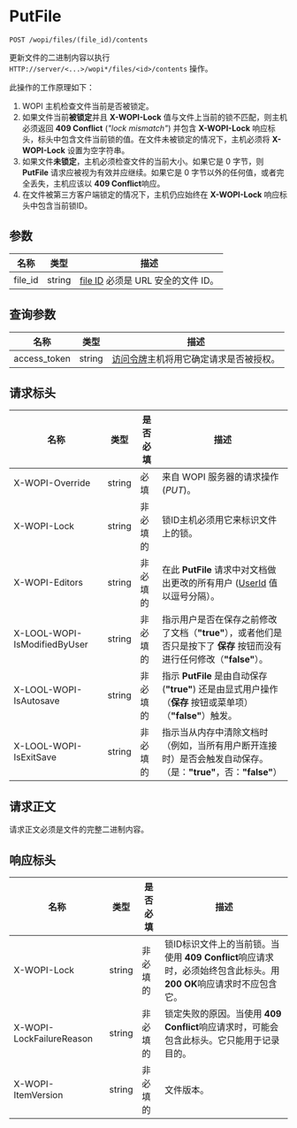 # PutFile

`POST /wopi/files/(file_id)/contents`

更新文件的二进制内容以执行 `HTTP://server/<...>/wopi*/files/<id>/contents` 操作。

此操作的工作原理如下：

1. WOPI 主机检查文件当前是否被锁定。
2. 如果文件当前**被锁定**并且 **X-WOPI-Lock** 值与文件上当前的锁不匹配，则主机必须返回 **409 Conflict** (*"lock mismatch"*) 并包含 **X-WOPI-Lock** 响应标头，标头中包含文件当前锁的值。在文件未被锁定的情况下，主机必须将 **X-WOPI-Lock** 设置为空字符串。
3. 如果文件**未锁定**，主机必须检查文件的当前大小。如果它是 0 字节，则 **PutFile** 请求应被视为有效并应继续。如果它是 0 字节以外的任何值，或者完全丢失，主机应该以 **409 Conflict**响应。
4. 在文件被第三方客户端锁定的情况下，主机仍应始终在 **X-WOPI-Lock** 响应标头中包含当前锁ID。

## 参数

| 名称     | 类型   | 描述                                                                 |
| -------- | ------ | --------------------------------------------------------------------------- |
| file\_id | string | [file ID](../key-concepts.md#file-id) 必须是 URL 安全的文件 ID。 |

## 查询参数

| 名称          | 类型   | 描述                                                                                                                          |
| ------------- | ------ | ------------------------------------------------------------------------------------------------------------------------------------ |
| access\_token | string | [访问令牌](../key-concepts.md#access-token)主机将用它确定请求是否被授权。 |

## 请求标头

| 名称                         | 类型   | 是否必填 | 描述                                                                                                                                                             |
| ---------------------------- | ------ | -------- | ----------------------------------------------------------------------------------------------------------------------------------------------------------------------- |
| X-WOPI-Override              | string | 必填 | 来自 WOPI 服务器的请求操作 (*PUT*)。                                                                                                                   |
| X-WOPI-Lock                  | string | 非必填的 | 锁ID主机必须用它来标识文件上的锁。                                                                                                    |
| X-WOPI-Editors               | string | 非必填的 | 在此 **PutFile** 请求中对文档做出更改的所有用户 ([UserId](./checkfileinfo.md#UserId) 值以逗号分隔）。              |
| X-LOOL-WOPI-IsModifiedByUser | string | 非必填的 | 指示用户是否在保存之前修改了文档（**"true"**），或者他们是否只是按下了 **保存** 按钮而没有进行任何修改（**"false"**）。  |
| X-LOOL-WOPI-IsAutosave       | string | 非必填的 | 指示 **PutFile** 是由自动保存 (**"true"**) 还是由显式用户操作（**保存** 按钮或菜单项）（**"false"**）触发。                   |
| X-LOOL-WOPI-IsExitSave       | string | 非必填的 | 指示当从内存中清除文档时（例如，当所有用户断开连接时）是否会触发自动保存。（是：**"true"**，否：**"false"**） |

## 请求正文

请求正文必须是文件的完整二进制内容。

## 响应标头

| 名称                     | 类型   | 是否必填 | 描述                                                                                                                                                                                                               |
| ------------------------ | ------ | -------- | ------------------------------------------------------------------------------------------------------------------------------------------------------------------------------------------------------------------------- |
| X-WOPI-Lock              | string | 非必填的 | 锁ID标识文件上的当前锁。当使用 **409 Conflict**响应请求时，必须始终包含此标头。用 **200 OK**响应请求时不应包含它。 |
| X-WOPI-LockFailureReason | string | 非必填的 | 锁定失败的原因。当使用 **409 Conflict**响应请求时，可能会包含此标头。它只能用于记录目的。                                                               |
| X-WOPI-ItemVersion       | string | 非必填的 | 文件版本。                                                                                                                                                                                                        |
